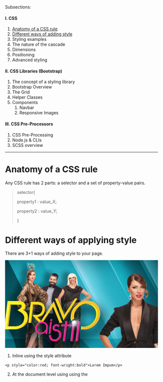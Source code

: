 Subsections:



#### I. CSS

1. [Anatomy of a CSS rule](#cssRuleAnatomy)
2. [Different ways of adding style](#waysOfStyling)
3. Styling examples
4. The nature of the cascade
5. Dimensions
6. Positioning
7. Advanced styling

#### II. CSS Libraries (Bootstrap)

1. The concept of a styling library
2. Bootstrap Overview
3. The Grid
4. Helper Classes
5. Components
   1. Navbar
   2. Responsive Images

#### III. CSS Pre-Processors

1. CSS Pre-Processing
2. Node.js & CLIs
3. SCSS overview



------



<h1 id="cssRuleAnatomy">Anatomy of a CSS rule</h1>



Any CSS rule has 2 parts: a selector and a set of property-value pairs.



> selector{
>
> property1 : value_X;
>
> property2 : value_Y;
>
> }



<h1 id="waysOfStyling">Different ways of applying style</h1>



There are 3+1 ways of adding style to your page.



![](_img/bravo-ai-stil.png)





1. Inline using the style attribute

```
<p style="color:red; font-wright:bold">Lorem Impum</p>
```



2. At the document level using using the <style> tag

   ```
   <style>
   	#myelement{
           background-color:red;
           border:1px solid red;
   	}
   </style>
   ```

   

3. Using an external CSS file

```
<link href="mystyle.css">
```



4. Altering the DOM using JavaScript

```
document.body.style.backgroundColor = "red";
```





<h1>Styling Examples</h1>



See exercise files [here](../src/02_CSS/readme.md). 

